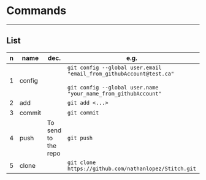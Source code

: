 # Commands

---

## List
|n|name|dec.|e.g.|O/P|
|-|----|----|----|---|
|1|config||`git config --global user.email "email_from_githubAccount@test.ca"`<br/><br/>`git config --global user.name "your_name_from_githubAccount"`|
|2|add||`git add <...>`|
|3|commit||`git commit`|
|4|push|To send to the repo|`git push`|
|5|clone||`git clone https://github.com/nathanlopez/Stitch.git`|
